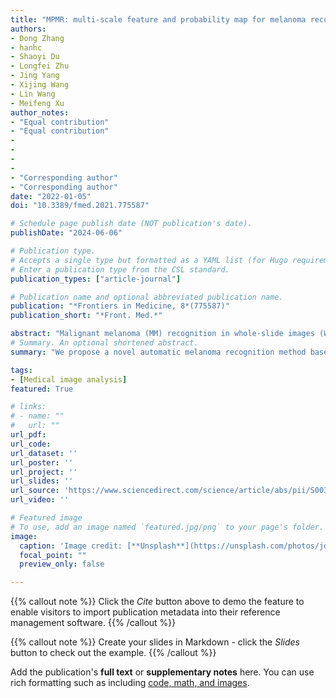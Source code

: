 ```yaml
---
title: "MPMR: multi-scale feature and probability map for melanoma recognition"
authors:
- Dong Zhang
- hanhc
- Shaoyi Du
- Longfei Zhu
- Jing Yang
- Xijing Wang
- Lin Wang
- Meifeng Xu
author_notes:
- "Equal contribution"
- "Equal contribution"
- 
- 
- 
- 
- "Corresponding author"
- "Corresponding author"
date: "2022-01-05"
doi: "10.3389/fmed.2021.775587"

# Schedule page publish date (NOT publication's date).
publishDate: "2024-06-06"

# Publication type.
# Accepts a single type but formatted as a YAML list (for Hugo requirements).
# Enter a publication type from the CSL standard.
publication_types: ["article-journal"]

# Publication name and optional abbreviated publication name.
publication: "*Frontiers in Medicine, 8*(775587)"
publication_short: "*Front. Med.*"

abstract: "Malignant melanoma (MM) recognition in whole-slide images (WSIs) is challenging due to the huge image size of billions of pixels and complex visual characteristics. We propose a novel automatic melanoma recognition method based on the multi-scale features and probability map, named MPMR. First, we introduce the idea of breaking up the WSI into patches to overcome the difficult-to-calculate problem of WSIs with huge sizes. Second, to obtain and visualize the recognition result of MM tissues in WSIs, a probability mapping method is proposed to generate the mask based on predicted categories, confidence probabilities, and location information of patches. Third, considering that the pathological features related to melanoma are at different scales, such as tissue, cell, and nucleus, and to enhance the representation of multi-scale features is important for melanoma recognition, we construct a multi-scale feature fusion architecture by additional branch paths and shortcut connections, which extracts the enriched lesion features from low-level features containing more detail information and high-level features containing more semantic information. Fourth, to improve the extraction feature of the irregular-shaped lesion and focus on essential features, we reconstructed the residual blocks by a deformable convolution and channel attention mechanism, which further reduces information redundancy and noisy features. The experimental results demonstrate that the proposed method outperforms the compared algorithms, and it has a potential for practical applications in clinical diagnosis."
# Summary. An optional shortened abstract.
summary: "We propose a novel automatic melanoma recognition method based on the multi-scale features and probability map."

tags:
- [Medical image analysis]
featured: True

# links:
# - name: ""
#   url: ""
url_pdf: 
url_code: 
url_dataset: ''
url_poster: ''
url_project: ''
url_slides: ''
url_source: 'https://www.sciencedirect.com/science/article/abs/pii/S0031320322007269'
url_video: ''

# Featured image
# To use, add an image named `featured.jpg/png` to your page's folder. 
image:
  caption: 'Image credit: [**Unsplash**](https://unsplash.com/photos/jdD8gXaTZsc)'
  focal_point: ""
  preview_only: false

---
```




{{% callout note %}}
Click the *Cite* button above to demo the feature to enable visitors to import publication metadata into their reference management software.
{{% /callout %}}

{{% callout note %}}
Create your slides in Markdown - click the *Slides* button to check out the example.
{{% /callout %}}

Add the publication's **full text** or **supplementary notes** here. You can use rich formatting such as including [code, math, and images](https://docs.hugoblox.com/content/writing-markdown-latex/).
